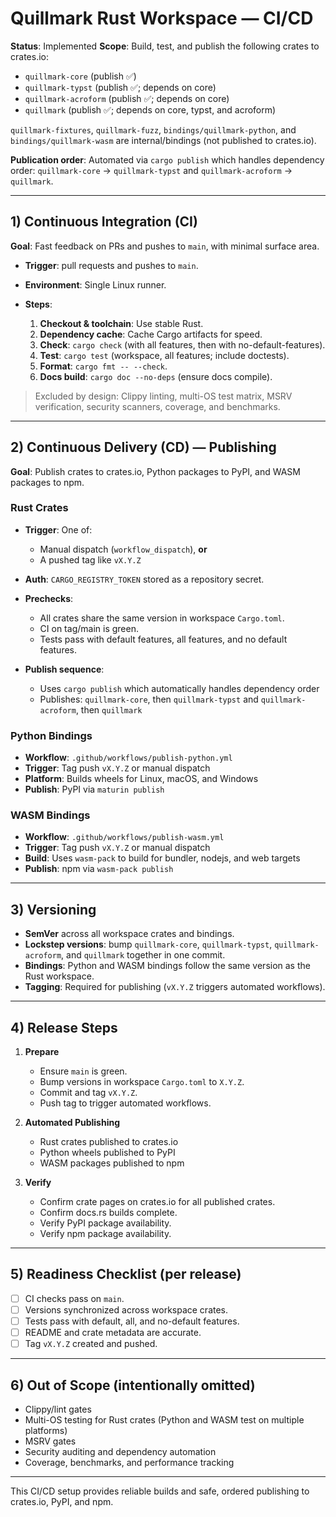 # Quillmark Rust Workspace — CI/CD

**Status**: Implemented
**Scope**: Build, test, and publish the following crates to crates.io:

* `quillmark-core` (publish ✅)
* `quillmark-typst` (publish ✅; depends on core)
* `quillmark-acroform` (publish ✅; depends on core)
* `quillmark` (publish ✅; depends on core, typst, and acroform)

`quillmark-fixtures`, `quillmark-fuzz`, `bindings/quillmark-python`, and `bindings/quillmark-wasm` are internal/bindings (not published to crates.io).

**Publication order**: Automated via `cargo publish` which handles dependency order: `quillmark-core` → `quillmark-typst` and `quillmark-acroform` → `quillmark`.

---

## 1) Continuous Integration (CI)

**Goal**: Fast feedback on PRs and pushes to `main`, with minimal surface area.

* **Trigger**: pull requests and pushes to `main`.
* **Environment**: Single Linux runner.
* **Steps**:

  1. **Checkout & toolchain**: Use stable Rust.
  2. **Dependency cache**: Cache Cargo artifacts for speed.
  3. **Check**: `cargo check` (with all features, then with no-default-features).
  4. **Test**: `cargo test` (workspace, all features; include doctests).
  5. **Format**: `cargo fmt -- --check`.
  6. **Docs build**: `cargo doc --no-deps` (ensure docs compile).

> Excluded by design: Clippy linting, multi-OS test matrix, MSRV verification, security scanners, coverage, and benchmarks.

---

## 2) Continuous Delivery (CD) — Publishing

**Goal**: Publish crates to crates.io, Python packages to PyPI, and WASM packages to npm.

### Rust Crates

* **Trigger**: One of:

  * Manual dispatch (`workflow_dispatch`), **or**
  * A pushed tag like `vX.Y.Z`
* **Auth**: `CARGO_REGISTRY_TOKEN` stored as a repository secret.
* **Prechecks**:

  * All crates share the same version in workspace `Cargo.toml`.
  * CI on tag/main is green.
  * Tests pass with default features, all features, and no default features.
* **Publish sequence**:

  * Uses `cargo publish` which automatically handles dependency order
  * Publishes: `quillmark-core`, then `quillmark-typst` and `quillmark-acroform`, then `quillmark`

### Python Bindings

* **Workflow**: `.github/workflows/publish-python.yml`
* **Trigger**: Tag push `vX.Y.Z` or manual dispatch
* **Platform**: Builds wheels for Linux, macOS, and Windows
* **Publish**: PyPI via `maturin publish`

### WASM Bindings

* **Workflow**: `.github/workflows/publish-wasm.yml`
* **Trigger**: Tag push `vX.Y.Z` or manual dispatch
* **Build**: Uses `wasm-pack` to build for bundler, nodejs, and web targets
* **Publish**: npm via `wasm-pack publish`

---

## 3) Versioning

* **SemVer** across all workspace crates and bindings.
* **Lockstep versions**: bump `quillmark-core`, `quillmark-typst`, `quillmark-acroform`, and `quillmark` together in one commit.
* **Bindings**: Python and WASM bindings follow the same version as the Rust workspace.
* **Tagging**: Required for publishing (`vX.Y.Z` triggers automated workflows).

---

## 4) Release Steps

1. **Prepare**

   * Ensure `main` is green.
   * Bump versions in workspace `Cargo.toml` to `X.Y.Z`.
   * Commit and tag `vX.Y.Z`.
   * Push tag to trigger automated workflows.

2. **Automated Publishing**

   * Rust crates published to crates.io
   * Python wheels published to PyPI
   * WASM packages published to npm

3. **Verify**

   * Confirm crate pages on crates.io for all published crates.
   * Confirm docs.rs builds complete.
   * Verify PyPI package availability.
   * Verify npm package availability.

---

## 5) Readiness Checklist (per release)

* [ ] CI checks pass on `main`.
* [ ] Versions synchronized across workspace crates.
* [ ] Tests pass with default, all, and no-default features.
* [ ] README and crate metadata are accurate.
* [ ] Tag `vX.Y.Z` created and pushed.

---

## 6) Out of Scope (intentionally omitted)

* Clippy/lint gates
* Multi-OS testing for Rust crates (Python and WASM test on multiple platforms)
* MSRV gates
* Security auditing and dependency automation
* Coverage, benchmarks, and performance tracking

---

This CI/CD setup provides reliable builds and safe, ordered publishing to crates.io, PyPI, and npm.
